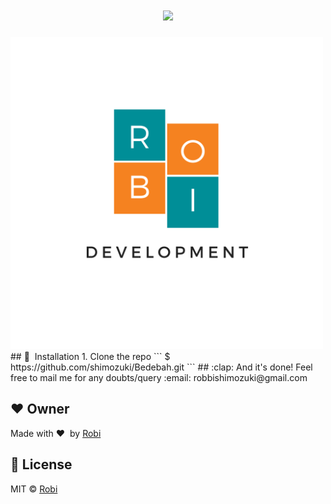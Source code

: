 <h1 align="center"><img src= "https://github.com/shimozuki/Bedebah/blob/master/6.png" width=500></h1>



<img src= "https://github.com/shimozuki/deteksi-masker/blob/master/images/2.png" height=500 width=500> 
## 🚀&nbsp; Installation
1. Clone the repo
```
$ https://github.com/shimozuki/Bedebah.git
```
## :clap: And it's done!
Feel free to mail me for any doubts/query 
:email: robbishimozuki@gmail.com

## :heart: Owner
Made with :heart:&nbsp;  by [Robi](https://github.com/shimozuki)


## :eyes: License
MIT © [Robi](https://github.com/shimozuki)
